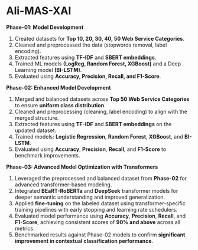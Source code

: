# Ali-MAS-XAI

**Phase-01:  Model Development**

1. Created datasets for **Top 10, 20, 30, 40, 50 Web Service Categories**.
2. Cleaned and preprocessed the data (stopwords removal, label encoding).
3. Extracted features using **TF-IDF** and **SBERT embeddings**.
4. Trained ML models **(LogReg, Random Forest, XGBoost)** and a Deep Learning model **(BI-LSTM)**.
5. Evaluated using **Accuracy, Precision, Recall, and F1-Score**.


**Phase-02: Enhanced Model Development**

1. Merged and balanced datasets across **Top 50 Web Service Categories** to ensure **uniform class distribution**.
2. Cleaned and  preprocessing (cleaning, label encoding) to align with the merged structure.
3. Extracted features using **TF-IDF** and **SBERT embeddings** on the updated dataset.
4. Trained models: **Logistic Regression**, **Random Forest**, **XGBoost**, and **BI-LSTM**.
5. Evaluated using **Accuracy**, **Precision**, **Recall**, and **F1-Score** to benchmark improvements.



**Phase-03: Advanced Model Optimization with Transformers**

1. Leveraged the preprocessed and balanced dataset from **Phase-02** for advanced transformer-based modeling.
2. Integrated **BEaRT-RoBERTa** and **DeepSeek** transformer models for deeper semantic understanding and improved generalization.
3. Applied **fine-tuning** on the labeled dataset using transformer-specific training pipelines with early stopping and learning rate schedulers.
4. Evaluated model performance using **Accuracy**, **Precision**, **Recall**, and **F1-Score**, achieving consistent scores of **90% and above** across all metrics.
5. Benchmarked results against Phase-02 models to confirm **significant improvement in contextual classification performance**.


